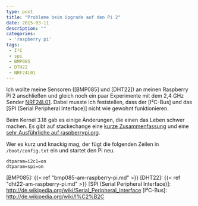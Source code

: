 ```yaml
---
type: post
title: "Probleme beim Upgrade auf den Pi 2"
date: 2015-03-11
description: ""
categories: 
 - 'raspberry pi'
tags:
 - I²C
 - spi
 - BMP085
 - DTH22
 - NRF24L01
---
```



Ich wollte meine Sensoren ([BMP085] und [DHT22]) an meinen Raspberry Pi 2 anschließen und gleich noch
ein paar Experimente mit dem 2,4 GHz Sender [NRF24L01]. Dabei musste ich feststellen, dass der [I²C-Bus] und
das [SPI (Serial Peripheral Interface)] nicht wie gewohnt funktionieren.

Beim Kernel 3.18 gab es einige Änderungen, die einen das Leben schwer machen. Es gibt auf stackechange eine
[kurze Zusammenfassung] und eine [sehr Ausführliche auf raspberrypi.org].

Wer es kurz und knackig mag, der fügt die folgenden Zeilen in `/boot/config.txt` ein und startet den Pi neu.

```
dtparam=i2c1=on
dtparam=spi=on
```

[kurze Zusammenfassung]: http://raspberrypi.stackexchange.com/questions/27073/firmware-3-18-x-breaks-i2c-spi-audio-lirc-1-wire-e-g-dev-i2c-1-no-such-f
[sehr Ausführliche auf raspberrypi.org]: http://www.raspberrypi.org/forums/viewtopic.php?p=675658#p675658
[NRF24L01]: http://www.mikrocontroller.net/articles/NRF24L01_Tutorial
[BMP085]: {{< ref "bmp085-am-raspberry-pi.md" >}}
[DHT22]: {{< ref "dht22-am-raspberry-pi.md" >}}
[SPI (Serial Peripheral Interface)]: http://de.wikipedia.org/wiki/Serial_Peripheral_Interface
[I²C-Bus]: http://de.wikipedia.org/wiki/I%C2%B2C
